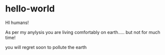 # hello-world

HI humans!

As per my anylysis you are living comfortably on earth.....
but not for much time!

you will regret soon to pollute the earth
